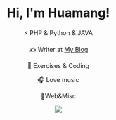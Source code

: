 <h1 align="center">Hi, I'm Huamang!</h1> 
<div align="center"> 
<p >⚡ PHP & Python & JAVA </p>
<p align="center"> ✍️ Writer at <a href="https://blog.huamang.xyz/">My Blog</a></p>
<p align="center"> 🏃 Exercises & Coding</p>
<p align="center">🎧 Love music </p>
<p align="center">🚩Web&Misc</p>
<p align="center">
  <a href="https://github.com/huamang"><img src="https://github-readme-stats.vercel.app/api?username=huamang&show_icons=true"></a>
</p>
